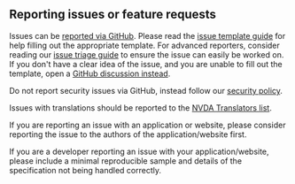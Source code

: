 ## Reporting issues or feature requests

Issues can be [reported via GitHub](https://github.com/nvaccess/nvda/issues/new/choose).
Please read the [issue template guide](./githubIssueTemplateExplanationAndExamples.md) for help filling out the appropriate template.
For advanced reporters, consider reading our [issue triage guide](./triage.md) to ensure the issue can easily be worked on.
If you don't have a clear idea of the issue, and you are unable to fill out the template, open a [GitHub discussion instead](https://github.com/nvaccess/nvda/discussions).

Do not report security issues via GitHub, instead follow our [security policy](../../security.md).

Issues with translations should be reported to the [NVDA Translators list](https://groups.io/g/nvda-translations).

If you are reporting an issue with an application or website, please consider reporting the issue to the authors of the application/website first.

If you are a developer reporting an issue with your application/website, please include a minimal reproducible sample and details of the specification not being handled correctly.
